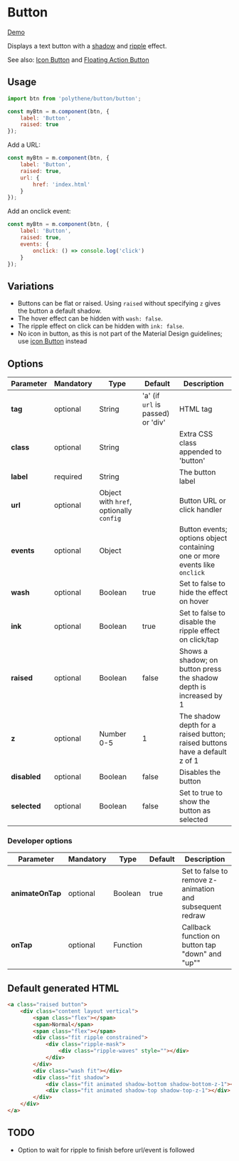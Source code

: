 # Button
<a class="btn-demo" href="http://arthurclemens.github.io/Polythene-Examples/index.html#/button">Demo</a>

Displays a text button with a [shadow](#shadow) and [ripple](#ripple) effect.

See also: [Icon Button](#icon-button) and [Floating Action Button](#fab)

## Usage

```javascript
import btn from 'polythene/button/button';

const myBtn = m.component(btn, {
    label: 'Button',
    raised: true
});
```

Add a URL:

```javascript
const myBtn = m.component(btn, {
    label: 'Button',
    raised: true,
    url: {
        href: 'index.html'
    }
});
```

Add an onclick event:

```javascript
const myBtn = m.component(btn, {
    label: 'Button',
    raised: true,
    events: {
        onclick: () => console.log('click')
    }
});
```

## Variations
- Buttons can be flat or raised. Using `raised` without specifying `z` gives the button a default shadow.
- The hover effect can be hidden with `wash: false`.
- The ripple effect on click can be hidden with `ink: false`.
- No icon in button, as this is not part of the Material Design guidelines; use [icon Button](#icon-button) instead

## Options

**Parameter** | **Mandatory** | **Type**                                | **Default**                       | **Description**
------------- | ------------- | --------------------------------------- | --------------------------------- | --------------------------------------------------------------------------
**tag**       | optional      | String                                  | 'a' (if `url` is passed) or 'div' | HTML tag
**class**     | optional      | String                                  |                                   | Extra CSS class appended to 'button'
**label**     | required      | String                                  |                                   | The button label
**url**       | optional      | Object with `href`, optionally `config` |                                   | Button URL or click handler
**events**    | optional      | Object                                  |                                   | Button events; options object containing one or more events like `onclick`
**wash**      | optional      | Boolean                                 | true                              | Set to false to hide the effect on hover
**ink**       | optional      | Boolean                                 | true                              | Set to false to disable the ripple effect on click/tap
**raised**    | optional      | Boolean                                 | false                             | Shows a shadow; on button press the shadow depth is increased by 1
**z**         | optional      | Number 0-5                              | 1                                 | The shadow depth for a raised button; raised buttons have a default z of 1
**disabled**  | optional      | Boolean                                 | false                             | Disables the button
**selected**  | optional      | Boolean                                 | false                             | Set to true to show the button as selected

### Developer options

**Parameter**    | **Mandatory** | **Type** | **Default** | **Description**
---------------- | ------------- | -------- | ----------- | --------------------------------------------------------
**animateOnTap** | optional      | Boolean  | true        | Set to false to remove z-animation and subsequent redraw
**onTap**        | optional      | Function |             | Callback function on button tap "down" and "up""

## Default generated HTML

```html
<a class="raised button">
    <div class="content layout vertical">
        <span class="flex"></span>
        <span>Normal</span>
        <span class="flex"></span>
        <div class="fit ripple constrained">
            <div class="ripple-mask">
                <div class="ripple-waves" style=""></div>
            </div>
        </div>
        <div class="wash fit"></div>
        <div class="fit shadow">
            <div class="fit animated shadow-bottom shadow-bottom-z-1"></div>
            <div class="fit animated shadow-top shadow-top-z-1"></div>
        </div>
    </div>
</a>
```

## TODO
- Option to wait for ripple to finish before url/event is followed
